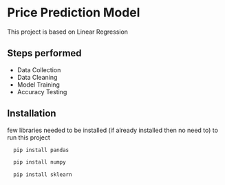 
# Price Prediction Model

This project is based on Linear Regression

## Steps performed

- Data Collection
- Data Cleaning
- Model Training
- Accuracy Testing

## Installation

few libraries needed to be installed (if already installed then no need to) to run this project

```bash
  pip install pandas
```
```bash
  pip install numpy
```
```bash
  pip install sklearn
```

